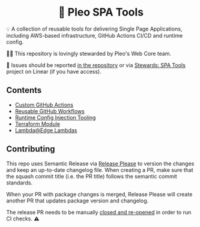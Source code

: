 <h1 align="center">
  🔋 Pleo SPA Tools
</h1>

💡 A collection of reusable tools for delivering Single Page Applications,
including AWS-based infrastructure, GitHub Actions CI/CD and runtime config.

👨‍🔧 This repository is lovingly stewarded by Pleo's Web Core team.

🐛 Issues should be reported
[in the repository](https://github.com/pleo-io/pleo-tools/issues) or via
[Stewards: SPA Tools](https://linear.app/pleo/project/stewards-spa-tools-53a0a536f855)
project on Linear (if you have access).

## Contents

- [Custom GitHub Actions](/actions)
- [Reusable GitHub Workflows](/reusable-workflows)
- [Runtime Config Injection Tooling](./config-inject)
- [Terraform Module](./terraform-module)
- [Lambda@Edge Lambdas](/edge-lambdas)

## Contributing

This repo uses Semantic Release via
[Release Please](https://github.com/google-github-actions/release-please-action)
to version the changes and keep an up-to-date changelog file. When creating a
PR, make sure that the squash commit title (i.e. the PR title) follows the
semantic commit standards.

When your PR with package changes is merged, Release Please will create another
PR that updates package version and changelog.

The release PR needs to be manually
[closed and re-opened](https://github.com/peter-evans/create-pull-request/blob/main/docs/concepts-guidelines.md#workarounds-to-trigger-further-workflow-runs)
in order to run CI checks. ⚠️
